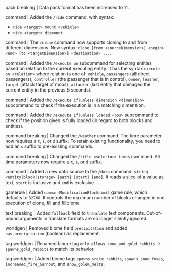 pack breaking | Data pack format has been increased to 11.

command | Added the `/ride` command, with syntax:
- `ride <target> mount <vehicle>`
- `ride <target> dismount`

command | The `/clone` command now supports cloning to and from different dimensions. New syntax: `clone [from <sourceDimension>] <begin> <end> [to <targetDimension>] <destination> ...`.

command | Added the `/execute on` subcommand for selecting entities based on relation to the current executing entity. It has the syntax `execute on <relation>` where relation is one of: `vehicle`, `passengers` (all direct passengers), `controller` (the passenger that is in control), `owner`, `leasher`, `target` (attack target of mobs), `attacker` (last entity that damaged the current entity in the previous 5 seconds).

command | Added the `/execute if|unless dimension <dimension>` subcommand to check if the execution is in a matching dimension.

command | Added the `/execute if|unless loaded <pos>` subcommand to check if the position given is fully loaded (in regard to both blocks and entities).

command breaking | Changed the `/weather` command. The time parameter now requires a `t`, `s`, or `d` suffix. To retain existing functionality, you need to add an `s` suffix to pre-existing commands.

command breaking | Changed the `/title <selector> times` command. All time parameters now require a `t`, `s`, or `d` suffix.

command | Added a new data source to the `/data` command: `string <entity|block|storage> [path] [start] [end]`. It reads a slice of a value as text, `start` is inclusive and `end` is exclusive.

gamerule | Added `commandModificationBlockLimit` game rule, which defaults to `32768`. It controls the maximum number of blocks changed in one execution of clone, fill and fillbiome

text breaking | Added `fallback` field to `translate` text components. Out-of-bound arguments in translate formats are no longer silently ignored.

worldgen | Removed biome field `precipitation` and added `has_precipitation` (boolean) as replacement.

tag worldgen | Renamed biome tag `only_allows_snow_and_gold_rabbits` -> `spawns_gold_rabbits` to match its behavior.

tag worldgen | Added biome tags `spawns_white_rabbits`, `spawns_snow_foxes`, `increased_fire_burnout`, and `snow_golem_melts`.
